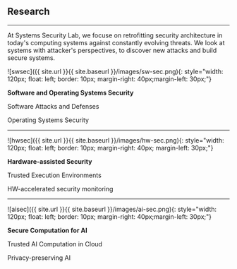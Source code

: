 
## Research
---
<div class="content-block">

At Systems Security Lab, we focuse on retrofitting security architecture in today's computing systems against constantly evolving threats. We look at systems with attacker's perspectives, to discover new attacks and build secure systems.

<div class="row">
![swsec]({{ site.url }}{{ site.baseurl }}/images/sw-sec.png){: style="width: 120px; float: left; border: 10px; margin-right: 40px;margin-left: 30px;"}

**Software and Operating Systems Security**

Software Attacks and Defenses

Operating Systems Security

</div>

---

<div class="row">

![hwsec]({{ site.url }}{{ site.baseurl }}/images/hw-sec.png){: style="width: 120px; float: left; border: 10px; margin-right: 40px; margin-left: 30px;"}

**Hardware-assisted Security**

Trusted Execution Environments

HW-accelerated security monitoring
</div>

---

<div class="row">
![aisec]({{ site.url }}{{ site.baseurl }}/images/ai-sec.png){: style="width: 120px; float: left; border: 10px; margin-right: 40px;margin-left: 30px;"}

**Secure Computation for AI**

Trusted AI Computation in Cloud

Privacy-preserving AI
</div>

</div>
